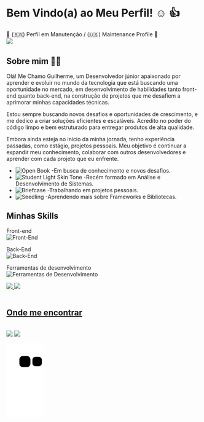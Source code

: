 # Bem Vindo(a) ao Meu Perfil! :relaxed: :+1:
   :construction: (:brazil:)
        Perfil em Manutenção / (:us:) Maintenance Profile :construction:
        <br>
  <img src="https://i.giphy.com/media/v1.Y2lkPTc5MGI3NjExcXhyeTM1ODZvYzN5d2s5eDBxZGQ2ODBsMW5mcmgyNWtlZjl6OW1qbCZlcD12MV9pbnRlcm5hbF9naWZfYnlfaWQmY3Q9Zw/Vq3SHQo30fEcsoAvuw/giphy.gif"/>
        
<!-- Sobre mim -->
## Sobre mim :man_technologist:

<p>Olá! Me Chamo Guilherme, um Desenvolvedor júnior apaixonado por aprender e evoluir no mundo da tecnologia que está buscando uma oportunidade no mercado, em desenvolvimento de habilidades tanto front-end quanto back-end, na construção de projetos que me desafiem a aprimorar minhas capacidades técnicas.
</p>
<p>Estou sempre buscando novos desafios e oportunidades de crescimento, e me dedico a criar soluções eficientes e escaláveis. Acredito no poder do código limpo e bem estruturado para entregar produtos de alta qualidade.</p>
<p> Embora ainda esteja no início da minha jornada, tenho experiência passadas, como estágio, projetos pessoais. Meu objetivo é continuar a expandir meu conhecimento, colaborar com outros desenvolvedores e aprender com cada projeto que eu enfrente.</p>

- <img src="https://raw.githubusercontent.com/Tarikul-Islam-Anik/Animated-Fluent-Emojis/master/Emojis/Objects/Open%20Book.png" alt="Open Book" width="25" height="25" /> -Em busca de conhecimento e novos desafios.
- <img src="https://raw.githubusercontent.com/Tarikul-Islam-Anik/Animated-Fluent-Emojis/master/Emojis/People%20with%20professions/Student%20Light%20Skin%20Tone.png" alt="Student Light Skin Tone" width="25" height="25" /> -Recém formado em Análise e Desenvolvimento de Sistemas.
- <img src="https://raw.githubusercontent.com/Tarikul-Islam-Anik/Animated-Fluent-Emojis/master/Emojis/Objects/Briefcase.png" alt="Briefcase" width="25" height="25" /> -Trabalhando em projetos pessoais.
- <img src="https://raw.githubusercontent.com/Tarikul-Islam-Anik/Animated-Fluent-Emojis/master/Emojis/Animals/Seedling.png" alt="Seedling" width="25" height="25" /> -Aprendendo mais sobre Frameworks e Bibliotecas.


## Minhas Skills

<!-- Front-End -->
Front-end
<br>
<img src="https://skillicons.dev/icons?i=html,css,sass,bootstrap,js,typescript,react,next" alt="Front-End" />
<br>

<!-- Back-End -->
Back-End
<br>
<img src="https://skillicons.dev/icons?i=nodejs,postgres" alt="Back-End" />

<!-- Ferramentas de desenvolvimento -->
Ferramentas de desenvolvimento
<br>
<img src="https://skillicons.dev/icons?i=vscode" alt="Ferramentas de Desenvolvimento" />


<!-- Github Status -->
<div>
  <a href="https://github.com/Abreeu">
  <img height="180em" src="https://github-readme-stats.vercel.app/api?username=Abreeu&show_icons=true&theme=tokyonight&include_all_commits=true&count_private=true"/>
  <img height="180em" src="https://github-readme-stats.vercel.app/api/top-langs/?username=Abreeu&layout=compact&langs_count=6&theme=tokyonight"/>
</div>

 
 <br>
 
 <!-- Contato -->
 <div> 
 <h2>Onde me encontrar</h2>
    <br/>
  <a href = "mailto:gulherme95abreu@gmail.com"><img src="https://img.shields.io/badge/Gmail-D14836?style=for-the-badge&logo=gmail&logoColor=white"  style="height: 25px" target="_blank"></a>
  <a href="https://www.linkedin.com/in/abreeu" target="_blank"><img src="https://img.shields.io/badge/LinkedIn-0077B5?style=for-the-badge&logo=linkedin&logoColor=white" style="height: 25px;" target="_blank"></a>
    
  ![Snake animation](https://github.com/abreeu/abreeu/blob/output/github-contribution-grid-snake.svg)
</div>
